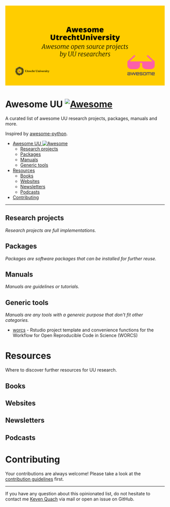 ![banner.jpg](images/banner.jpg)

# Awesome UU [![Awesome](https://cdn.rawgit.com/sindresorhus/awesome/d7305f38d29fed78fa85652e3a63e154dd8e8829/media/badge.svg)](https://github.com/sindresorhus/awesome)

A curated list of awesome UU research projects, packages, manuals and more.

Inspired by [awesome-python](https://github.com/vinta/awesome-python).

- [Awesome UU ![Awesome](https://github.com/sindresorhus/awesome)](#awesome-uu-)
  - [Research projects](#research-projects)
  - [Packages](#packages)
  - [Manuals](#manuals)
  - [Generic tools](#generic-tools)
- [Resources](#resources)
  - [Books](#books)
  - [Websites](#websites)
  - [Newsletters](#newsletters)
  - [Podcasts](#podcasts)
- [Contributing](#contributing)

---

## Research projects

*Research projects are full implementations.*

## Packages

*Packages are software packages that can be installed for further reuse.*

## Manuals

*Manuals are guidelines or tutorials.*

## Generic tools

*Manuals are any tools with a genereic purpose that don't fit other categories.*

* [worcs](https://github.com/cjvanlissa/worcs) - Rstudio project template and convenience functions for the Workflow     for Open Reproducible Code in Science (WORCS)

# Resources

Where to discover further resources for UU research.

## Books

## Websites

## Newsletters

## Podcasts

# Contributing

Your contributions are always welcome! Please take a look at the [contribution guidelines](https://github.com/UtrechtUniversity/awesome-UU/blob/main/CONTRIBUTING.md) first.

---

If you have any question about this opinionated list, do not hesitate to contact me [Keven Quach](mailto:k.quach@uu.nl?subject=[GitHub]%20Awesome-UU) via mail or open an issue on GitHub.
